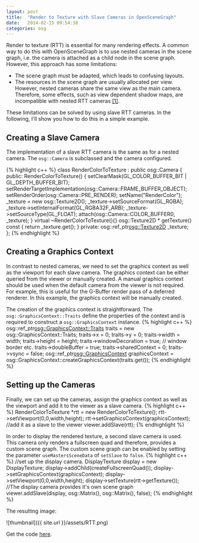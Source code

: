 ```yaml
---
layout: post
title:  "Render to Texture with Slave Cameras in OpenSceneGraph"
date:   2014-02-15 09:54:38
categories: osg
---
```

Render to texture (RTT) is essential for many rendering effects. A common way to do this with OpenSceneGraph is to use nested cameras in the scene graph, i.e. the camera is attached as a child node in the scene graph. However, this approach has some limitations:

- The scene graph must be adapted, which leads to confusing layouts.
- The resources in the scene graph are usually allocated per view. However, nested cameras share the same view as the main camera. Therefore, some effects, such as view dependent shadow maps, are incompatible with nested RTT cameras [\[1\]][osgshadow-and-rtt]. 

These limitations can be solved by using slave RTT cameras. In the following, I'll show you how to do this in a simple example. 

Creating a Slave Camera
---------------------
The implementation of a slave RTT camera is the same as for a nested camera. The `osg::Camera` is subclassed and the camera configured.

{% highlight c++ %}
class RenderColorToTexture : public osg::Camera
{
public:
    RenderColorToTexture()
    {
        setClearMask(GL_COLOR_BUFFER_BIT | GL_DEPTH_BUFFER_BIT);
	    setRenderTargetImplementation(osg::Camera::FRAME_BUFFER_OBJECT);
	    setRenderOrder(osg::Camera::PRE_RENDER);
	    setName("RenderColor");
	    _texture = new osg::Texture2D();
	    _texture->setSourceFormat(GL_RGBA);
	    _texture->setInternalFormat(GL_RGBA32F_ARB);
	    _texture->setSourceType(GL_FLOAT);
	    attach(osg::Camera::COLOR_BUFFER0, _texture);
	}
    virtual ~RenderColorToTexture(){}
    osg::Texture2D * getTexture() const
    {
    	return _texture.get();
	}
private:
    osg::ref_ptr<osg::Texture2D> _texture;
};
{% endhighlight %}

Creating a Graphics Context
--------------------
In contrast to nested cameras, we need to set the graphics context as well as the viewport for each slave camera. The graphics context can be either queried from the viewer or manually created. A manual graphics context should be used when the default camera from the viewer is not required. For example, this is useful for the G-Buffer render pass of a deferred renderer. In this example, the graphics context will be manually created.

The creation of the graphics context is straightforward. The `osg::GraphicsContext::Traits` define the properties of the context and is required to construct a `osg::GraphicsContext` instance.
{% highlight c++ %}
osg::ref_ptr<osg::GraphicsContext::Traits> traits = new osg::GraphicsContext::Traits;
traits->x = 0;
traits->y = 0;
traits->width = width; 
traits->height = height; 
traits->windowDecoration = true; // window border etc.
traits->doubleBuffer = true;
traits->sharedContext = 0;
traits->vsync = false;
osg::ref_ptr<osg::GraphicsContext>  graphicsContext = 
                     osg::GraphicsContext::createGraphicsContext(traits.get());
{% endhighlight %}

Setting up the Cameras
----------------------
Finally, we can set up the cameras, assign the graphics context as well as the viewport and add it to the viewer as a slave camera.
{% highlight c++ %}
RenderColorToTexture *rtt = new RenderColorToTexture();
rtt->setViewport(0,0,width,height);
rtt->setGraphicsContext(graphicsContext);
//add it as a slave to the viewer
viewer.addSlave(rtt);
{% endhighlight %}

In order to display the rendered texture, a second slave camera is used. This camera only renders a fullscreen quad and therefore, provides a custom scene graph. The custom scene graph can be enabled by setting the parameter `useMastersSceneData` of `setSlave` to `false`.
{% highlight c++ %}
//set up the display camera.
DisplayTexture display = new DisplayTexture;
display->addChild(createFullscreenQuad());
display->setGraphicsContext(graphicsContext);
display->setViewport(0,0,width,height);
display->setTexture(rtt->getTexture());
//The display camera provides it's own scene graph
viewer.addSlave(display, osg::Matrix(), osg::Matrix(), false);
{% endhighlight %}

The resulting image:

![thumbnail]({{ site.url }}/assets/RTT.png)

Get the code [here][code].

[osgshadow-and-rtt]: http://forum.openscenegraph.org/viewtopic.php?t=8347
[code]: https://github.com/ThermalPixel/osgdemos/tree/master